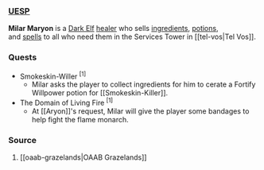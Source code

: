 ### [UESP](https://en.uesp.net/wiki/Morrowind:Milar_Maryon)
**Milar Maryon** is a [Dark Elf](https://en.uesp.net/wiki/Morrowind:Dark_Elf "Morrowind:Dark Elf") [healer](https://en.uesp.net/wiki/Morrowind:Healer_Service "Morrowind:Healer Service") who sells [ingredients](https://en.uesp.net/wiki/Morrowind:Ingredients "Morrowind:Ingredients"), [potions](https://en.uesp.net/wiki/Morrowind:Potions "Morrowind:Potions"), and [spells](https://en.uesp.net/wiki/Morrowind:Spells "Morrowind:Spells") to all who need them in the Services Tower in [[tel-vos|Tel Vos]].
### Quests
* Smokeskin-Willer <sup>[1]</sup>
	* Milar asks the player to collect ingredients for him to cerate a Fortify Willpower potion for [[Smokeskin-Killer]].
* The Domain of Living Fire <sup>[1]</sup>
	* At [[Aryon]]'s request, Milar will give the player some bandages to help fight the flame monarch.
### Source
1. [[oaab-grazelands|OAAB Grazelands]]